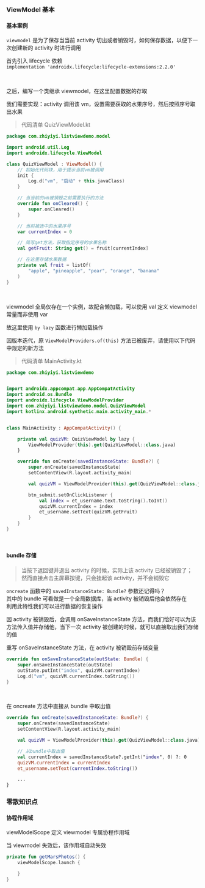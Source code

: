 ### ViewModel 基本

#### 基本案例

`viewmodel` 是为了保存当当前 activity 切出或者销毁时，如何保存数据，以便下一次创建新的 activity 时进行调用

首先引入 lifecycle 依赖  
`implementation 'androidx.lifecycle:lifecycle-extensions:2.2.0'`

<br>

之后，编写一个类继承 viewmodel，在这里配置数据的存取

我们需要实现：activity 调用该 vm，设置需要获取的水果序号，然后按照序号取出水果

> 代码清单 QuizViewModel.kt

```kotlin
package com.zhiyiyi.listviewdemo.model

import android.util.Log
import androidx.lifecycle.ViewModel

class QuizViewModel : ViewModel() {
    // 初始化代码块，用于提示当前vm被调用
    init {
        Log.d("vm", "启动" + this.javaClass)
    }

    // 当当前的vm被销毁之前需要执行的方法
    override fun onCleared() {
        super.onCleared()
    }

    // 当前被选中的水果序号
    var currentIndex = 0

    // 简写get方法，获取指定序号的水果名称
    val getFruit: String get() = fruit[currentIndex]

    // 在这里存储水果数据
    private val fruit = listOf(
        "apple", "pineapple", "pear", "orange", "banana"
    )
}
```

<br>

viewmodel 全局仅存在一个实例，故配合懒加载，可以使用 val 定义 viewmodel 常量而非使用 var

故这里使用 `by lazy` 函数进行懒加载操作

因版本迭代，原 `ViewModelProviders.of(this)` 方法已被废弃，请使用以下代码中规定的新方法

> 代码清单 MainActivity.kt

```kotlin
package com.zhiyiyi.listviewdemo


import androidx.appcompat.app.AppCompatActivity
import android.os.Bundle
import androidx.lifecycle.ViewModelProvider
import com.zhiyiyi.listviewdemo.model.QuizViewModel
import kotlinx.android.synthetic.main.activity_main.*


class MainActivity : AppCompatActivity() {

    private val quizVM: QuizViewModel by lazy {
        ViewModelProvider(this).get(QuizViewModel::class.java)
    }

    override fun onCreate(savedInstanceState: Bundle?) {
        super.onCreate(savedInstanceState)
        setContentView(R.layout.activity_main)

        val quizVM = ViewModelProvider(this).get(QuizViewModel::class.java)

        btn_submit.setOnClickListener {
            val index = et_username.text.toString().toInt()
            quizVM.currentIndex = index
            et_username.setText(quizVM.getFruit)
        }
    }
}
```

<br>

#### bundle 存储

> 当按下返回键并退出 activity 的时候，实际上该 activity 已经被销毁了； 然而直接点击主屏幕按键，只会挂起该 activity，并不会销毁它

`oncreate` 函数中的 `savedInstanceState: Bundle?` 参数还记得吗？  
其中的 bundle 可看做是一个全局数据库，当 activity 被销毁后他会依然存在  
利用此特性我们可以进行数据的恢复操作

因 activity 被销毁后，会调用 onSaveInstanceState 方法，而我们恰好可以为该方法传入值并存储他，当下一次 activity 被创建的时候，就可以直接取出我们存储的值

重写 onSaveInstanceState 方法，在 activity 被销毁前存储变量

```kotlin
override fun onSaveInstanceState(outState: Bundle) {
    super.onSaveInstanceState(outState)
    outState.putInt("index", quizVM.currentIndex)
    Log.d("vm", quizVM.currentIndex.toString())
}
```

<br>

在 oncreate 方法中直接从 bundle 中取出值

```kotlin
override fun onCreate(savedInstanceState: Bundle?) {
    super.onCreate(savedInstanceState)
    setContentView(R.layout.activity_main)

    val quizVM = ViewModelProvider(this).get(QuizViewModel::class.java)

    // 从bundle中取出值
    val currentIndex = savedInstanceState?.getInt("index", 0) ?: 0
    quizVM.currentIndex = currentIndex
    et_username.setText(currentIndex.toString())

    ...
}
```

### 零散知识点

#### 协程作用域

viewModelScope 定义 viewmodel 专属协程作用域

当 viewmodel 失效后，该作用域自动失效

```kotlin
private fun getMarsPhotos() {
    viewModelScope.launch {

    }
}
```

<br>
